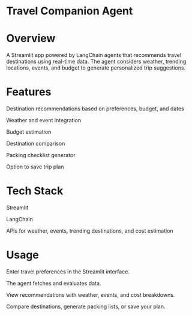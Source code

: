 # Travel Companion Agent

# Overview

A Streamlit app powered by LangChain agents that recommends travel destinations using real-time data. The agent considers weather, trending locations, events, and budget to generate personalized trip suggestions.

# Features

Destination recommendations based on preferences, budget, and dates

Weather and event integration

Budget estimation

Destination comparison

Packing checklist generator

Option to save trip plan

# Tech Stack

Streamlit

LangChain

APIs for weather, events, trending destinations, and cost estimation

# Usage

Enter travel preferences in the Streamlit interface.

The agent fetches and evaluates data.

View recommendations with weather, events, and cost breakdowns.

Compare destinations, generate packing lists, or save your plan.

